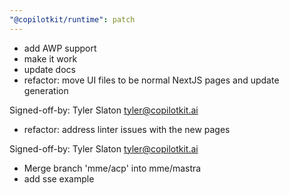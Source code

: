 ```yaml
---
"@copilotkit/runtime": patch
---
```


- add AWP support
- make it work
- update docs
- refactor: move UI files to be normal NextJS pages and update generation

Signed-off-by: Tyler Slaton <tyler@copilotkit.ai>
- refactor: address linter issues with the new pages

Signed-off-by: Tyler Slaton <tyler@copilotkit.ai>
- Merge branch 'mme/acp' into mme/mastra
- add sse example
